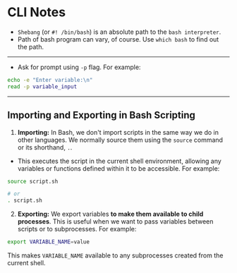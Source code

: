 # CLI Notes

- `Shebang` (or `#! /bin/bash`) is an absolute path to the `bash interpreter`.
- Path of bash program can vary, of course. Use `which bash` to find out the path.

---

- Ask for prompt using `-p` flag. For example:

```bash
echo -e "Enter variable:\n"
read -p variable_input
```

---

## Importing and Exporting in Bash Scripting

1. **Importing:** In Bash, we don't import scripts in the same way we do in other languages. We normally source them using the `source` command or its shorthand, `.`.

- This executes the script in the current shell environment, allowing any variables or functions defined within it to be accessible. For example:

```bash
source script.sh

# or
. script.sh
```

2. **Exporting:** We export variables **to make them available to child processes**. This is useful when we want to pass variables between scripts or to subprocesses. For example:

```bash
export VARIABLE_NAME=value
```

This makes `VARIABLE_NAME` available to any subprocesses created from the current shell.
